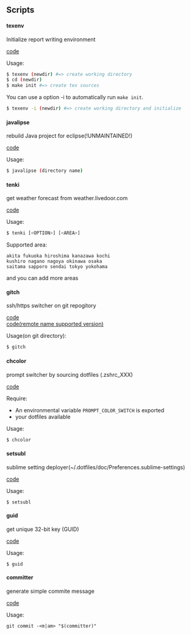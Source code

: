 ## Scripts

#### texenv

Initialize report writing environment

[code](texinit)

Usage:
~~~ bash
$ texenv (newdir) #=> create working directory
$ cd (newdir)
$ make init #=> create tex sources
~~~

You can use a option -i to automatically run `make init`.
~~~bash
$ texenv -i (newdir) #=> create working directory and initialize
~~~

#### javalipse

rebuild Java project for eclipse(!UNMAINTAINED!)

[code](bin/javalipse)

Usage:
~~~ bash
$ javalipse (directory name)
~~~

#### tenki

get weather forecast from weather.livedoor.com

[code](bin/tenki)

Usage:
~~~ bash
$ tenki [<OPTION>] [<AREA>]
~~~

Supported area:
~~~
akita fukuoka hiroshima kanazawa kochi
kushiro nagano nagoya okinawa osaka
saitama sapporo sendai tokyo yokohama
~~~
and you can add more areas

#### gitch

ssh/https switcher on git repogitory

[code](gitch)  
[code(remote name supported version)](https://github.com/tex2e/dotfiles/blob/master/bash/gitch.sh)

Usage(on git directory):
~~~bash
$ gitch
~~~

#### chcolor

prompt switcher by sourcing dotfiles (.zshrc_XXX)

[code](chcolor)

Require:
* An environmental variable `PROMPT_COLOR_SWITCH` is exported
* your dotfiles available

Usage:
~~~bash
$ chcolor
~~~

#### setsubl

sublime setting deployer(~/.dotfiles/doc/Preferences.sublime-settings)

[code](setsubl)

Usage:
~~~
$ setsubl
~~~

#### guid

get unique 32-bit key (GUID)

[code](guid)

Usage:
~~~
$ guid
~~~


#### committer

generate simple commite message

[code](committer)

Usage:
~~~
git commit -<m|am> "$(committer)"
~~~

